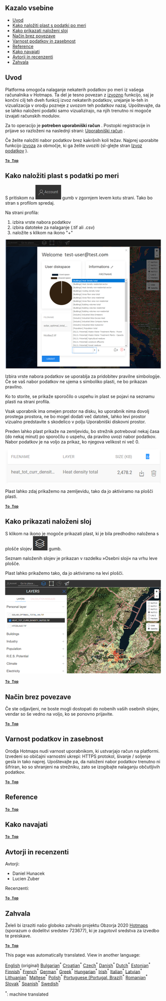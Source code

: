 <h2> Kazalo vsebine </h2><ul><li> <a href="#Introduction">Uvod</a> </li><li> <a href="#How-to-upload-a-layer-with-custom-data">Kako naložiti plast s podatki po meri</a> </li><li> <a href="#How-to-display-an-uploaded-layer">Kako prikazati naloženi sloj</a> </li><li> <a href="#Offline-mode">Način brez povezave</a> </li><li> <a href="#Data-security-and-privacy">Varnost podatkov in zasebnost</a> </li><li> <a href="#References">Reference</a> </li><li> <a href="#How-to-cite">Kako navajati</a> </li><li> <a href="#Authors-and-reviewers">Avtorji in recenzenti</a> </li><li> <a href="#Acknowledgement">Zahvala</a> </li></ul><h2> Uvod </h2><p> Platforma omogoča nalaganje nekaterih podatkov po meri iz vašega računalnika v Hotmaps. Ta del je tesno povezan z <a href="Data-export-functionalities">izvozno</a> funkcijo, saj je končni cilj teh dveh funkcij izvoz nekaterih podatkov, urejanje le-teh in vizualizacija v orodju pozneje z uvozom teh podatkov nazaj. Upoštevajte, da se lahko naloženi podatki samo vizualizirajo, na njih trenutno ni mogoče izvajati računskih modulov. </p><p> Za to operacijo je <strong>potreben uporabniški račun</strong> . Postopki registracije in prijave so razloženi na naslednji strani: <a href="Introduction-to-user-interface#Connect">Uporabniški račun</a> . </p><p> Če želite naložiti nabor podatkov brez kakršnih koli težav. Najprej uporabite funkcijo <a href="Data-export-functionalities">izvoza</a> za območje, ki ga želite uvoziti (sl-glejte stran <a href="Data-export-functionalities">Izvoz podatkov</a> ). </p><p><ins> <code><strong><a href="#table-of-contents">To Top</a></strong></code> </ins> </p><h2> Kako naložiti plast s podatki po meri </h2><p> S pritiskom na <img alt="gumb za račun" src="images/account-btn.png"/> gumb v zgornjem levem kotu strani. Tako bo stran s profilom spredaj. </p><p> Na strani profila: </p><ol><li> izbira vrste nabora podatkov </li><li> izbira datoteke za nalaganje (.tif ali .csv) </li><li> naložite s klikom na ikono &quot;+&quot; </li></ol><p><img alt="nalaganje strani profila" src="images/profile-upload.png"/></p><p> Izbira vrste nabora podatkov se uporablja za pridobitev pravilne simbologije. Če se vaš nabor podatkov ne ujema s simboliko plasti, ne bo prikazan pravilno. </p><p> Ko to storite, se prikaže sporočilo o uspehu in plast se pojavi na seznamu plasti na strani profila. </p><p> Vsak uporabnik ima omejen prostor na disku, ko uporabnik nima dovolj prostega prostora, ne bo mogel dodati več datotek, lahko levi prostor vizualno predstavite s skodelico v polju Uporabniški diskovni prostor. </p><p> Preden lahko plast prikaže na zemljevidu, bo strežnik potreboval nekaj časa (do nekaj minut) po sporočilu o uspehu, da pravilno uvozi nabor podatkov. Nabor podatkov je na voljo za prikaz, ko njegova velikost ni več 0. </p><p><img alt="upload_complete" src="images/upload_complete.png"/></p><p> Plast lahko zdaj prikažemo na zemljevidu, tako da jo aktiviramo na plošči plasti. </p><p><ins> <code><strong><a href="#table-of-contents">To Top</a></strong></code> </ins> </p><h2> Kako prikazati naloženi sloj </h2><p> S klikom na ikono je mogoče prikazati plast, ki je bila predhodno naložena s plošče slojev <img alt="gumb plasti" src="images/layers-btn.png"/> gumb. </p><p> Seznam naloženih slojev je prikazan v razdelku »Osebni sloji« na vrhu leve plošče. </p><p> Plast lahko prikažemo tako, da jo aktiviramo na levi plošči. </p><p><img alt="naložite plast zaslona" src="images/upload-layers.png"/></p><p><ins> <code><strong><a href="#table-of-contents">To Top</a></strong></code> </ins> </p><h2> Način brez povezave </h2><p> Če ste odjavljeni, ne boste mogli dostopati do nobenih vaših osebnih slojev, vendar so še vedno na voljo, ko se ponovno prijavite. </p><p><ins> <code><strong><a href="#table-of-contents">To Top</a></strong></code> </ins> </p><h2> Varnost podatkov in zasebnost </h2><p> Orodja Hotmaps nudi varnost uporabnikom, ki ustvarjajo račun na platformi. Izvedeni so običajni varnostni ukrepi: HTTPS protokol, šivanje / soljenje gesla in tako naprej. Upoštevajte pa, da naloženi nabor podatkov trenutno ni šifriran, ko so shranjeni na strežniku, zato se izogibajte nalaganju občutljivih podatkov. </p><p><ins> <code><strong><a href="#table-of-contents">To Top</a></strong></code> </ins> </p><h2> Reference </h2><p><ins> <code><strong><a href="#table-of-contents">To Top</a></strong></code> </ins> </p><h2> Kako navajati </h2><p><ins> <code><strong><a href="#table-of-contents">To Top</a></strong></code> </ins> </p><h2> Avtorji in recenzenti </h2><p> Avtorji: </p><ul><li> Daniel Hunacek </li><li> Lucien Zuber </li></ul><p> Recenzenti: </p><p><ins> <code><strong><a href="#table-of-contents">To Top</a></strong></code> </ins> </p><h2> Zahvala </h2><p> Želeli bi izraziti našo globoko zahvalo projektu Obzorja 2020 <a href="https://www.hotmaps-project.eu">Hotmaps</a> (sporazum o dodelitvi sredstev 723677), ki je zagotovil sredstva za izvedbo te preiskave. </p><p><ins> <code><strong><a href="#table-of-contents">To Top</a></strong></code> </ins> </p>

This page was automatically translated. View in another language:

[English](en-Data-upload-functionalities) (original) [Bulgarian](bg-Data-upload-functionalities)<sup>\*</sup> [Croatian](hr-Data-upload-functionalities)<sup>\*</sup> [Czech](cs-Data-upload-functionalities)<sup>\*</sup> [Danish](da-Data-upload-functionalities)<sup>\*</sup> [Dutch](nl-Data-upload-functionalities)<sup>\*</sup> [Estonian](et-Data-upload-functionalities)<sup>\*</sup> [Finnish](fi-Data-upload-functionalities)<sup>\*</sup> [French](fr-Data-upload-functionalities)<sup>\*</sup> [German](de-Data-upload-functionalities)<sup>\*</sup> [Greek](el-Data-upload-functionalities)<sup>\*</sup> [Hungarian](hu-Data-upload-functionalities)<sup>\*</sup> [Irish](ga-Data-upload-functionalities)<sup>\*</sup> [Italian](it-Data-upload-functionalities)<sup>\*</sup> [Latvian](lv-Data-upload-functionalities)<sup>\*</sup> [Lithuanian](lt-Data-upload-functionalities)<sup>\*</sup> [Maltese](mt-Data-upload-functionalities)<sup>\*</sup> [Polish](pl-Data-upload-functionalities)<sup>\*</sup> [Portuguese (Portugal, Brazil)](pt-Data-upload-functionalities)<sup>\*</sup> [Romanian](ro-Data-upload-functionalities)<sup>\*</sup> [Slovak](sk-Data-upload-functionalities)<sup>\*</sup>  [Spanish](es-Data-upload-functionalities)<sup>\*</sup> [Swedish](sv-Data-upload-functionalities)<sup>\*</sup> 

<sup>\*</sup>: machine translated
